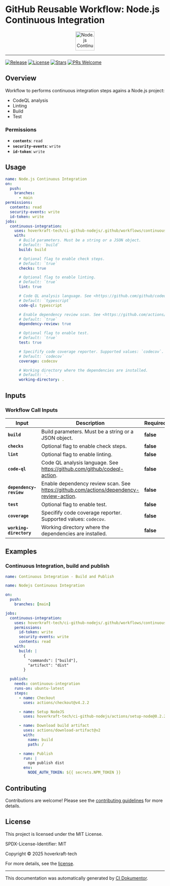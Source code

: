 <!-- header:start -->

# GitHub Reusable Workflow: Node.js Continuous Integration

<div align="center">
  <img src="https://opengraph.githubassets.com/f9b01491f8a418b57dd0dd2c7c1ba33822a6a24a9768de5a1de8b014121a2348/hoverkraft-tech/ci-github-nodejs" width="60px" align="center" alt="Node.js Continuous Integration" />
</div>

---

<!-- header:end -->

<!-- badges:start -->

[![Release](https://img.shields.io/github/v/release/hoverkraft-tech/ci-github-nodejs)](https://github.com/hoverkraft-tech/ci-github-nodejs/releases)
[![License](https://img.shields.io/github/license/hoverkraft-tech/ci-github-nodejs)](http://choosealicense.com/licenses/mit/)
[![Stars](https://img.shields.io/github/stars/hoverkraft-tech/ci-github-nodejs?style=social)](https://img.shields.io/github/stars/hoverkraft-tech/ci-github-nodejs?style=social)
[![PRs Welcome](https://img.shields.io/badge/PRs-welcome-brightgreen.svg)](https://github.com/hoverkraft-tech/ci-github-nodejs/blob/main/CONTRIBUTING.md)

<!-- badges:end -->

<!-- overview:start -->

## Overview

Workflow to performs continuous integration steps agains a Node.js project:

- CodeQL analysis
- Linting
- Build
- Test

### Permissions

- **`contents`**: `read`
- **`security-events`**: `write`
- **`id-token`**: `write`

<!-- overview:end -->

<!-- usage:start -->

## Usage

```yaml
name: Node.js Continuous Integration
on:
  push:
    branches:
      - main
permissions:
  contents: read
  security-events: write
  id-token: write
jobs:
  continuous-integration:
    uses: hoverkraft-tech/ci-github-nodejs/.github/workflows/continuous-integration.yml@6809332ced7647b3d52300a47d65657283f3395e # 0.16.0
    with:
      # Build parameters. Must be a string or a JSON object.
      # Default: `build`
      build: build

      # Optional flag to enable check steps.
      # Default: `true`
      checks: true

      # Optional flag to enable linting.
      # Default: `true`
      lint: true

      # Code QL analysis language. See <https://github.com/github/codeql-action>.
      # Default: `typescript`
      code-ql: typescript

      # Enable dependency review scan. See <https://github.com/actions/dependency-review-action>.
      # Default: `true`
      dependency-review: true

      # Optional flag to enable test.
      # Default: `true`
      test: true

      # Specifify code coverage reporter. Supported values: `codecov`.
      # Default: `codecov`
      coverage: codecov

      # Working directory where the dependencies are installed.
      # Default: `.`
      working-directory: .
```

<!-- usage:end -->

<!-- inputs:start -->

## Inputs

### Workflow Call Inputs

| **Input**               | **Description**                                                                           | **Required** | **Type**    | **Default**  |
| ----------------------- | ----------------------------------------------------------------------------------------- | ------------ | ----------- | ------------ |
| **`build`**             | Build parameters. Must be a string or a JSON object.                                      | **false**    | **string**  | `build`      |
| **`checks`**            | Optional flag to enable check steps.                                                      | **false**    | **boolean** | `true`       |
| **`lint`**              | Optional flag to enable linting.                                                          | **false**    | **boolean** | `true`       |
| **`code-ql`**           | Code QL analysis language. See <https://github.com/github/codeql-action>.                 | **false**    | **string**  | `typescript` |
| **`dependency-review`** | Enable dependency review scan. See <https://github.com/actions/dependency-review-action>. | **false**    | **boolean** | `true`       |
| **`test`**              | Optional flag to enable test.                                                             | **false**    | **boolean** | `true`       |
| **`coverage`**          | Specifify code coverage reporter. Supported values: `codecov`.                            | **false**    | **string**  | `codecov`    |
| **`working-directory`** | Working directory where the dependencies are installed.                                   | **false**    | **string**  | `.`          |

<!-- inputs:end -->

<!-- secrets:start -->
<!-- secrets:end -->

<!-- outputs:start -->
<!-- outputs:end -->

<!-- examples:start -->

## Examples

### Continuous Integration, build and publish

```yaml
name: Continuous Integration - Build and Publish

name: Nodejs Continuous Integration

on:
  push:
    branches: [main]

jobs:
  continuous-integration:
    uses: hoverkraft-tech/ci-github-nodejs/.github/workflows/continuous-integration.yml@6809332ced7647b3d52300a47d65657283f3395e # 0.16.0
    permissions:
      id-token: write
      security-events: write
      contents: read
    with:
      build: |
        {
          "commands": ["build"],
          "artifact": "dist"
        }

  publish:
    needs: continuous-integration
    runs-on: ubuntu-latest
    steps:
      - name: Checkout
        uses: actions/checkout@v4.2.2

      - name: Setup NodeJS
        uses: hoverkraft-tech/ci-github-nodejs/actions/setup-node@0.2.2

      - name: Download build artifact
        uses: actions/download-artifact@v2
        with:
          name: build
          path: /

      - name: Publish
        run: |
          npm publish dist
        env:
          NODE_AUTH_TOKEN: ${{ secrets.NPM_TOKEN }}
```

<!-- examples:end -->

<!-- contributing:start -->

## Contributing

Contributions are welcome! Please see the [contributing guidelines](https://github.com/hoverkraft-tech/ci-github-nodejs/blob/main/CONTRIBUTING.md) for more details.

<!-- contributing:end -->

<!-- security:start -->
<!-- security:end -->

<!-- license:start -->

## License

This project is licensed under the MIT License.

SPDX-License-Identifier: MIT

Copyright © 2025 hoverkraft-tech

For more details, see the [license](http://choosealicense.com/licenses/mit/).

<!-- license:end -->

<!-- generated:start -->

---

This documentation was automatically generated by [CI Dokumentor](https://github.com/hoverkraft-tech/ci-dokumentor).

<!-- generated:end -->
